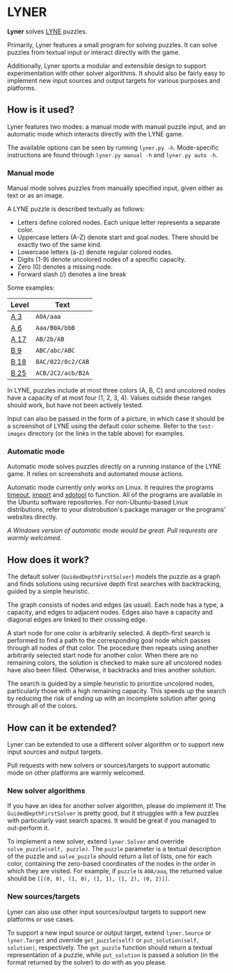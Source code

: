 # LYNER

**Lyner** solves [LYNE](http://store.steampowered.com/app/266010/) puzzles.

Primarily, Lyner features a small program for solving puzzles. It can solve puzzles from textual input or interact directly with the game.

Additionally, Lyner sports a modular and extensible design to support experimentation with other solver algorithms. It should also be fairly easy to implement new input sources and output targets for various purposes and platforms.

## How is it used?

Lyner features two modes: a manual mode with manual puzzle input, and an automatic mode which interacts directly with the LYNE game.

The available options can be seen by running `lyner.py -h`. Mode-specific instructions are found through `lyner.py manual -h` and `lyner.py auto -h`.

### Manual mode

Manual mode solves puzzles from manually specified input, given either as text or as an image.

A LYNE puzzle is described textually as follows:

- Letters define colored nodes. Each unique letter represents a separate color.
- Uppercase letters (A-Z) denote start and goal nodes. There should be exactly two of the same kind.
- Lowercase letters (a-z) denote regular colored nodes.
- Digits (1-9) denote uncolored nodes of a specific capacity.
- Zero (0) denotes a missing node.
- Forward slash (/) denotes a line break

Some examples:

Level                      | Text
---------------------------|-----
[A  3](test-images/a03.png) | `A0A/aaa`
[A  6](test-images/a06.png) | `Aaa/B0A/bbB`
[A 17](test-images/a17.png) | `AB/2b/AB`
[B  9](test-images/b09.png) | `ABC/abc/ABC`
[B 18](test-images/b18.png) | `BAC/022/0c2/CAB`
[B 25](test-images/b25.png) | `ACB/2C2/acb/B2A`

In LYNE, puzzles include at most three colors (A, B, C) and uncolored nodes have a capacity of at most four (1, 2, 3, 4). Values outside these ranges should work, but have not been actively tested.

Input can also be passed in the form of a picture, in which case it should be a screenshot of LYNE using the default color scheme. Refer to the `test-images` directory (or the links in the table above) for examples.

### Automatic mode

Automatic mode solves puzzles directly on a running instance of the LYNE game. It relies on screenshots and automated mouse actions.

Automatic mode currently only works on Linux. It requires the programs [timeout](https://www.gnu.org/software/coreutils/manual/html_node/timeout-invocation.html#timeout-invocation), [import](https://www.imagemagick.org/script/import.php) and [xdotool](http://www.semicomplete.com/projects/xdotool) to function. All of the programs are available in the Ubuntu software repositories. For non-Ubuntu-based Linux distributions, refer to your distrobution's package manager or the programs' websites directly.

*A Windows version of automatic mode would be great. Pull requrests are warmly welcomed.*

## How does it work?

The default solver (`GuidedDepthFirstSolver`) models the puzzle as a graph and finds solutions using recursive depth first searches with backtracking, guided by a simple heuristic.

The graph consists of nodes and edges (as usual). Each node has a type, a capacity, and edges to adjacent nodes. Edges also have a capacity and diagonal edges are linked to their crossing edge.

A start node for one color is arbitrarily selected. A depth-first search is performed to find a path to the corresponding goal node which passes through all nodes of that color. The procedure then repeats using another arbitrarily selected start node for another color. When there are no remaining colors, the solution is checked to make sure all uncolored nodes have also been filled. Otherwise, it backtracks and tries another solution.

The search is guided by a simple heuristic to prioritize uncolored nodes, particularly those with a high remaining capacity. This speeds up the search by reducing the risk of ending up with an incomplete solution after going through all of the colors.

## How can it be extended?

Lyner can be extended to use a different solver algorithm or to support new input sources and output targets.

Pull requests with new solvers or sources/targets to support automatic mode on other platforms are warmly welcomed.

### New solver algorithms

If you have an idea for another solver algorithm, please do implement it! The `GuidedDepthFirstSolver` is pretty good, but it struggles with a few puzzles with particularly vast search spaces. It would be great if you managed to out-perform it.

To implement a new solver, extend `lyner.Solver` and override `solve_puzzle(self, puzzle)`. The `puzzle` parameter is a textual description of the puzzle and `solve_puzzle` should return a list of lists, one for each color, containing the zero-based coordinates of the nodes in the order in which they are visited. For example, if `puzzle` is `A0A/aaa`, the returned value should be `[[(0, 0), (1, 0), (1, 1), (1, 2), (0, 2)]]`.

### New sources/targets

Lyner can also use other input sources/output targets to support new platforms or use cases.

To support a new input source or output target, extend `lyner.Source` or `lyner.Target` and override `get_puzzle(self)` or `put_solution(self, solution)`, respectively. The `get_puzzle` function should return a textual representation of a puzzle, while `put_solution` is passed a solution (in the format returned by the solver) to do with as you please.
